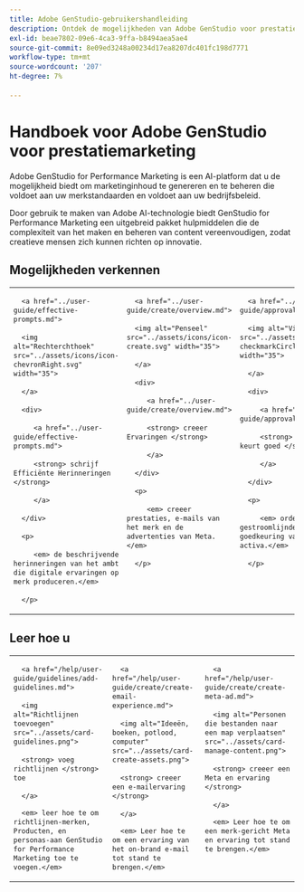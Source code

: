 ```yaml
---
title: Adobe GenStudio-gebruikershandleiding
description: Ontdek de mogelijkheden van Adobe GenStudio voor prestatiemarketing. Leer hoe u online merkmiddelen kunt maken, variaties kunt genereren en ervaringen kunt optimaliseren.
exl-id: beae7802-09e6-4ca3-9ffa-b8494aea5ae4
source-git-commit: 8e09ed3248a00234d17ea8207dc401fc198d7771
workflow-type: tm+mt
source-wordcount: '207'
ht-degree: 7%

---
```


# Handboek voor Adobe GenStudio voor prestatiemarketing

Adobe GenStudio for Performance Marketing is een AI-platform dat u de mogelijkheid biedt om marketinginhoud te genereren en te beheren die voldoet aan uw merkstandaarden en voldoet aan uw bedrijfsbeleid.

Door gebruik te maken van Adobe AI-technologie biedt GenStudio for Performance Marketing een uitgebreid pakket hulpmiddelen die de complexiteit van het maken en beheren van content vereenvoudigen, zodat creatieve mensen zich kunnen richten op innovatie.

## Mogelijkheden verkennen

<table style="table-layout:fixed">

<tr style="border: 0;">

   <td valign="top">

      <a href="../user-guide/effective-prompts.md">

      <img alt="Rechterchthoek" src="../assets/icons/icon-chevronRight.svg" width="35">

      </a>

      <div>

         <a href="../user-guide/effective-prompts.md">

         <strong> schrijf Efficiënte Herinneringen </strong>

         </a>

      </div>

      <p>

         <em> de beschrijvende herinneringen van het ambt die digitale ervaringen op merk produceren.</em>

      </p>

   </td>

   <td valign="top">

      <a href="../user-guide/create/overview.md">

      <img alt="Penseel" src="../assets/icons/icon-create.svg" width="35">

      </a>

      <div>

         <a href="../user-guide/create/overview.md">

         <strong> creeer Ervaringen </strong>

         </a>

      </div>

      <p>

         <em> creeer prestaties, e-mails van het merk en de advertenties van Meta.</em>

      </p>

   </td>

   <td valign="top">

      <a href="../user-guide/approvals/overview.md">

      <img alt="Vinkje" src="../assets/icons/icon-checkmarkCircle.svg" width="35">

      </a>

      <div>

         <a href="../user-guide/approvals/overview.md">

         <strong> Overzicht &amp; keurt goed </strong>

         </a>

      </div>

      <p>

         <em> ordent de gestroomlijnde overzicht en goedkeuring van marketing activa.</em>

      </p>

   </td>

   <td valign="top">

      <a href="../user-guide/content/overview.md">

      <img alt="Raster" src="../assets/icons/icon-images.svg" width="35">

      </a>

      <div>

         <a href="../user-guide/content/overview.md">

         <strong> beheert Inhoud </strong>

         </a>

      </div>

      <p>

         <em> vind, beheer, en hergebruik inhoud terwijl het handhaven van merkrichtlijnen.</em>

      </p>

   </td>

   <td valign="top">

      <a href="../user-guide/insights/overview.md">

      <img alt="Diagram" src="../assets/icons/icon-dataAnalytics.svg" width="35">

      </a>

      <div>

         <a href="../user-guide/insights/overview.md">

         <strong> Inzichten van de Mening </strong>

         </a>

      </div>

      <p>

         <em> analyseer de inhoudsdoeltreffendheid van betaalde media kanalen.</em>

      </p>

   </td>

</tr>

</table>

## Leer hoe u

<table style="table-layout:fixed">

<td valign="top">

   <div>

      <a href="/help/user-guide/guidelines/add-guidelines.md">

      <img alt="Richtlijnen toevoegen" src="../assets/card-guidelines.png">

      <strong> voeg richtlijnen </strong> toe

      </a>

   </div>

   <p>

      <em> leer hoe te om richtlijnen-merken, Producten, en personas-aan GenStudio for Performance Marketing toe te voegen.</em>

   </p>

</td>

<td valign="top">

   <div>

      <a href="/help/user-guide/create/create-email-experience.md">

      <img alt="Ideeën, boeken, potlood, computer" src="../assets/card-create-assets.png">

      <strong> creeer een e-mailervaring </strong>

      </a>

   </div>

   <p>

      <em> Leer hoe te om een ervaring van het on-brand e-mail tot stand te brengen.</em>

   </p>

</td>

<td valign="top">

   <div>

      <a href="/help/user-guide/create/create-meta-ad.md">

      <img alt="Personen die bestanden naar een map verplaatsen" src="../assets/card-manage-content.png">

      <strong> creeer een Meta en ervaring </strong>

      </a>

   </div>

   <p>

      <em> Leer hoe te om een merk-gericht Meta en ervaring tot stand te brengen.</em>

   </p>

</td>

</table>
